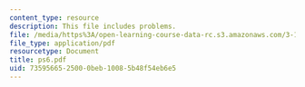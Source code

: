 ```yaml
---
content_type: resource
description: This file includes problems.
file: /media/https%3A/open-learning-course-data-rc.s3.amazonaws.com/3-185-transport-phenomena-in-materials-engineering-fall-2003/7359566525000beb10085b48f54eb6e5_ps6.pdf
file_type: application/pdf
resourcetype: Document
title: ps6.pdf
uid: 73595665-2500-0beb-1008-5b48f54eb6e5
---
```

